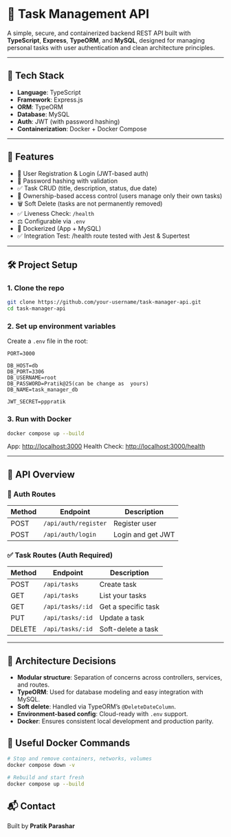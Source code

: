 # 📜 Task Management API 

A simple, secure, and containerized backend REST API built with **TypeScript**, **Express**, **TypeORM**, and **MySQL**, designed for managing personal tasks with user authentication and clean architecture principles.

---

## 📆 Tech Stack

* **Language**: TypeScript
* **Framework**: Express.js
* **ORM**: TypeORM
* **Database**: MySQL
* **Auth**: JWT (with password hashing)
* **Containerization**: Docker + Docker Compose

---

## 🚀 Features

* 🔐 User Registration & Login (JWT-based auth)
* 🔐 Password hashing with validation
* ✅ Task CRUD (title, description, status, due date)
* 👭 Ownership-based access control (users manage only their own tasks)
* 🗑️ Soft Delete (tasks are not permanently removed)
* ✅ Liveness Check: `/health`
* ⚖️ Configurable via `.env`
* 🐳 Dockerized (App + MySQL)
* ✅ Integration Test: /health route tested with Jest & Supertest

---

## 🛠️ Project Setup

### 1. Clone the repo

```bash
git clone https://github.com/your-username/task-manager-api.git
cd task-manager-api
```

### 2. Set up environment variables

Create a `.env` file in the root:

```env
PORT=3000

DB_HOST=db
DB_PORT=3306
DB_USERNAME=root
DB_PASSWORD=Pratik@25(can be change as  yours)
DB_NAME=task_manager_db

JWT_SECRET=pppratik
```

### 3. Run with Docker

```bash
docker compose up --build
```

App: [http://localhost:3000](http://localhost:3000)
Health Check: [http://localhost:3000/health](http://localhost:3000/health)

---

## 🧪 API Overview

### 🔐 Auth Routes

| Method | Endpoint             | Description       |
| ------ | -------------------- | ----------------- |
| POST   | `/api/auth/register` | Register user     |
| POST   | `/api/auth/login`    | Login and get JWT |

### ✅ Task Routes (Auth Required)

| Method | Endpoint         | Description         |
| ------ | ---------------- | ------------------- |
| POST   | `/api/tasks`     | Create task         |
| GET    | `/api/tasks`     | List your tasks     |
| GET    | `/api/tasks/:id` | Get a specific task |
| PUT    | `/api/tasks/:id` | Update a task       |
| DELETE | `/api/tasks/:id` | Soft-delete a task  |

---

## 🧱 Architecture Decisions

* **Modular structure**: Separation of concerns across controllers, services, and routes.
* **TypeORM**: Used for database modeling and easy integration with MySQL.
* **Soft delete**: Handled via TypeORM’s `@DeleteDateColumn`.
* **Environment-based config**: Cloud-ready with `.env` support.
* **Docker**: Ensures consistent local development and production parity.



## 🐳 Useful Docker Commands

```bash
# Stop and remove containers, networks, volumes
docker compose down -v

# Rebuild and start fresh
docker compose up --build
```



## 📬 Contact

Built by **Pratik Parashar**
